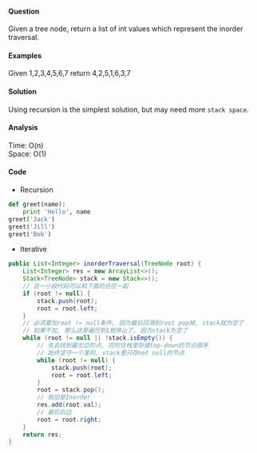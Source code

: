 #### Question
Given a tree node, return a list of int values which represent the inorder traversal. 

#### Examples
Given 1,2,3,4,5,6,7 return 4,2,5,1,6,3,7

#### Solution
Using recursion is the simplest solution, but may need more `stack space`. 

#### Analysis
Time: O(n)  
Space: O(1)

#### Code

* Recursion

```python
def greet(name):
    print 'Hello', name
greet('Jack')
greet('Jill')
greet('Bob')
```

* Iterative

```java
public List<Integer> inorderTraversal(TreeNode root) {
    List<Integer> res = new ArrayList<>();
    Stack<TreeNode> stack = new Stack<>();
    // 这一小段代码可以和下面的合在一起
    if (root != null) {
        stack.push(root);
        root = root.left;
    }
    // 必须要加root != null条件, 因为最后回溯到root pop掉, stack就为空了
    // 如果不加, 那么这里遍历到1就停止了, 因为stack为空了
    while (root != null || !stack.isEmpty()) {
        // 先去找到最左边的点, 同时往栈里存储top-down的节点顺序
        // 始终坚守一个准则, stack里只存not null的节点
        while (root != null) {
            stack.push(root);
            root = root.left;
        }
        root = stack.pop();
        // 依旧是Inorder
        res.add(root.val);
        // 最后右边
        root = root.right;
    }
    return res;
}
```
